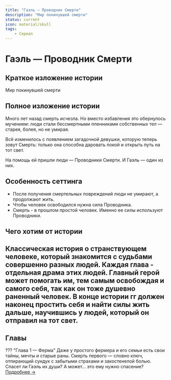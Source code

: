 ```yaml
---
title: "Гаэль — Проводник Смерти"
description: "Мир покинувшей смерти"
status: current
icon: material/skull
tags: 
    - Сериал
---
```


# Гаэль — Проводник Смерти

## Краткое изложение истории
Мир покинувшей смерти

## Полное изложение истории
Много лет назад смерть исчезла. Но вместо избавления это обернулось мучением:  люди стали бессмертными пленниками собственных тел — старея, болея, но не умирая. 

Всё изменилось с появлением загадочной девушки, которую теперь зовут Смерть: только она способна даровать покой и открыть путь на тот свет. 

На помощь ей пришли люди — Проводники Смерти. И Гаэль — один из них.

## Особенность сеттинга
- После получения смертельных повреждений люди не умирают, а продолжают жить.
- Чтобы человек освободился нужна сила Проводника.
- Смерть - в прошлом простой человек. Именно ее силы используют Проводники. 

## Чего хотим от истории
Классическая история о странствующем человеке, который знакомится с судьбами совершенно разных людей. Каждая глава - отдельная драма этих людей. Главный герой может помогать им, тем самым освобождая и самого себя, так как он тоже душевно раненный человек. 
В конце истории гг должен наконец простить себя и найти силы жить дальше, научившись у людей, который он отправил на тот свет.
---

## Главы

??? "Глава 1 — Ферма"
    Даже у простого фермера и его семьи есть свои тайны, мечты и старые раны. Смерть первого — словно ключ, отпирающий сундук с забытыми страхами и закостенелой болью.
    Спасет ли Гаэль их души? А может... это ему нужно спасение?
    [Подробнее →](./chapters/01.md)
